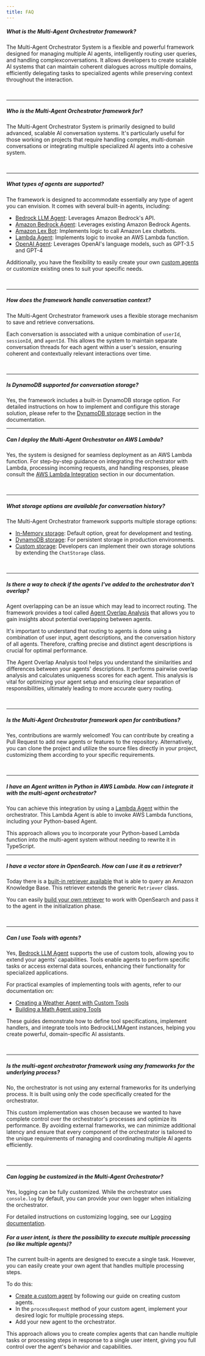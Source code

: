 ```yaml
---
title: FAQ
---
```


##### What is the Multi-Agent Orchestrator framework?

The Multi-Agent Orchestrator System is a flexible and powerful framework designed for managing multiple AI agents, intelligently routing user queries, and handling complexconversations. It allows developers to create scalable AI systems that can maintain coherent dialogues across multiple domains, efficiently delegating tasks to specialized agents while preserving context throughout the interaction.

<br />

---

##### Who is the Multi-Agent Orchestrator framework for?

The Multi-Agent Orchestrator System is primarily designed to build advanced, scalable AI conversation systems. It's particularly useful for those working on projects that require handling complex, multi-domain conversations or integrating multiple specialized AI agents into a cohesive system.

<br />

---

##### What types of agents are supported?

The framework is designed to accommodate essentially any type of agent you can envision. It comes with several built-in agents, including:
- [Bedrock LLM Agent](/multi-agent-orchestrator/agents/built-in/bedrock-llm-agent): Leverages Amazon Bedrock's API.
- [Amazon Bedrock Agent](/multi-agent-orchestrator/agents/built-in/amazon-bedrock-agent): Leverages existing Amazon Bedrock Agents.
- [Amazon Lex Bot](/multi-agent-orchestrator/agents/built-in/lex-bot-agent): Implements logic to call Amazon Lex chatbots.
- [Lambda Agent](/multi-agent-orchestrator/agents/built-in/lambda-agent): Implements logic to invoke an AWS Lambda function.
- [OpenAI Agent](/multi-agent-orchestrator/agents/built-in/openai-agent):  Leverages OpenAI's language models, such as GPT-3.5 and GPT-4

Additionally, you have the flexibility to easily create your own [custom agents](/multi-agent-orchestrator/agents/custom-agents) or customize existing ones to suit your specific needs.


<br />

---

##### How does the framework handle conversation context?

The Multi-Agent Orchestrator framework uses a flexible storage mechanism to save and retrieve conversations. 

Each conversation is associated with a unique combination of `userId`, `sessionId`, and `agentId`. This allows the system to maintain separate conversation threads for each agent within a user's session, ensuring coherent and contextually relevant interactions over time.

<br />

---

##### Is DynamoDB supported for conversation storage?

Yes, the framework includes a built-in DynamoDB storage option. For detailed instructions on how to implement and configure this storage solution, please refer to the [DynamoDB storage](/multi-agent-orchestrator/storage/dynamodb) section in the documentation.
<br />

---


##### Can I deploy the Multi-Agent Orchestrator on AWS Lambda?

Yes, the system is designed for seamless deployment as an AWS Lambda function. For step-by-step guidance on integrating the orchestrator with Lambda, processing incoming requests, and handling responses, please consult the [AWS Lambda Integration](/multi-agent-orchestrator/deployment/aws-lambda) section in our documentation.

<br />

---

##### What storage options are available for conversation history?

The Multi-Agent Orchestrator framework supports multiple storage options:
- [In-Memory storage](/multi-agent-orchestrator/storage/in-memory): Default option, great for development and testing.
- [DynamoDB storage](/multi-agent-orchestrator/storage/dynamodb): For persistent storage in production environments.
- [Custom storage](/multi-agent-orchestrator/storage/custom): Developers can implement their own storage solutions by extending the `ChatStorage` class.

<br />

---

##### Is there a way to check if the agents I've added to the orchestrator don't overlap?

Agent overlapping can be an issue which may lead to incorrect routing. The framework provides a tool called [Agent Overlap Analysis](/multi-agent-orchestrator/cookbook/monitoring/agent-overlap) that allows you to gain insights about potential overlapping between agents.

It's important to understand that routing to agents is done using a combination of user input, agent descriptions, and the conversation history of all agents. Therefore, crafting precise and distinct agent descriptions is crucial for optimal performance.

The Agent Overlap Analysis tool helps you understand the similarities and differences between your agents' descriptions. It performs pairwise overlap analysis and calculates uniqueness scores for each agent. This analysis is vital for optimizing your agent setup and ensuring clear separation of responsibilities, ultimately leading to more accurate query routing.

<br />

---

##### Is the Multi-Agent Orchestrator framework open for contributions?

Yes, contributions are warmly welcomed! You can contribute by creating a Pull Request to add new agents or features to the repository. Alternatively, you can clone the project and utilize the source files directly in your project, customizing them according to your specific requirements.

<br />

---

##### I have an Agent written in Python in AWS Lambda. How can I integrate it with the multi-agent orchestrator?
You can achieve this integration by using a [Lambda Agent](/multi-agent-orchestrator/agents/built-in/lambda-agent) within the orchestrator. This Lambda Agent is able to invoke AWS Lambda functions, including your Python-based Agent.

This approach allows you to incorporate your Python-based Lambda function into the multi-agent system without needing to rewrite it in TypeScript.
<br />

---

##### I have a vector store in OpenSearch. How can I use it as a retriever?

Today there is a [built-in retriever available](/multi-agent-orchestrator/retrievers/built-in/bedrock-kb-retriever) that is able to query an Amazon Knowledge Base. This retriever extends the generic `Retriever` class. 

You can easily [build your own retriever](/multi-agent-orchestrator/retrievers/custom-retriever) to work with OpenSearch and pass it to the agent in the initialization phase.

<br />

---

##### Can I use Tools with agents?

Yes, [Bedrock LLM Agent](/multi-agent-orchestrator/agents/built-in/bedrock-llm-agent) supports the use of custom tools, allowing you to extend your agents' capabilities. Tools enable agents to perform specific tasks or access external data sources, enhancing their functionality for specialized applications.

For practical examples of implementing tools with agents, refer to our documentation on:

- [Creating a Weather Agent with Custom Tools](/multi-agent-orchestrator/advanced-features/weather-tool-use)
- [Building a Math Agent using Tools](/multi-agent-orchestrator/advanced-features/math-tool-use)

These guides demonstrate how to define tool specifications, implement handlers, and integrate tools into BedrockLLMAgent instances, helping you create powerful, domain-specific AI assistants.

<br />

---

##### Is the multi-agent orchestrator framework using any frameworks for the underlying process?

No, the orchestrator is not using any external frameworks for its underlying process. It is built using only the code specifically created for the orchestrator.

This custom implementation was chosen because we wanted to have complete control over the orchestrator's processes and optimize its performance. By avoiding external frameworks, we can minimize additional latency and ensure that every component of the orchestrator is tailored to the unique requirements of managing and coordinating multiple AI agents efficiently.

<br />

---


##### Can logging be customized in the Multi-Agent Orchestrator?

Yes, logging can be fully customized. While the orchestrator uses `console.log` by default, you can provide your own logger when initializing the orchestrator. 

For detailed instructions on customizing logging, see our [Logging documentation](/multi-agent-orchestrator/advanced-features/logging).


##### For a user intent, is there the possibility to execute multiple processing (so like multiple agents)?

The current built-in agents are designed to execute a single task. However, you can easily create your own agent that handles multiple processing steps. 

To do this:

- [Create a custom agent](/multi-agent-orchestrator/agents/custom-agents) by following our guide on creating custom agents.
- In the `processRequest` method of your custom agent, implement your desired logic for multiple processing steps.
- Add your new agent to the orchestrator.

This approach allows you to create complex agents that can handle multiple tasks or processing steps in response to a single user intent, giving you full control over the agent's behavior and capabilities.
